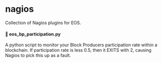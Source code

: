 # nagios

Collection of Nagios plugins for EOS.


####  📌 eos_bp_participation.py


A python script to monitor your Block Producers participation rate within a blockchain.
If participation rate is less 0.5, then it EXITS with 2, causing Nagios to pick this up as a fault.



